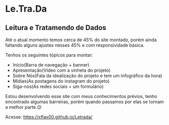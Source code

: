 # Le.Tra.Da
## Leitura e Tratamendo de Dados
Até o atual momento temos cerca de 45% do site montado, porém ainda faltando alguns ajustes nesses 45% e com responsividade básica.

Tenhos os seguintes tópicos para montar:
- Início(Barra de navegação + banner)
- Apresentação(Vídeo com a vinheta do projeto)
- Sobre Nós(Fala da idealização do projeto e tem um infográfico da hora)
- Mídias(As postagens do instagram do projeto)
- Siga-nos(As redes sociais + um formulário)

Estou desenvolvendo esse site com meus conhecimentos prévios, tenho encontrado algumas barreiras, porém quando passamos por elas se tornam a melhor parte.:wink:

Acesse: https://xflax00.github.io/Letrada/
